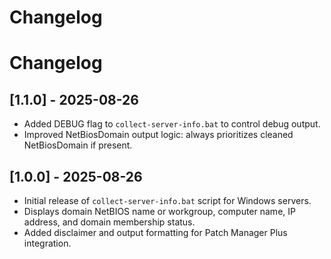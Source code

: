 # Changelog

# Changelog

## [1.1.0] - 2025-08-26
- Added DEBUG flag to `collect-server-info.bat` to control debug output.
- Improved NetBiosDomain output logic: always prioritizes cleaned NetBiosDomain if present.

## [1.0.0] - 2025-08-26
- Initial release of `collect-server-info.bat` script for Windows servers.
- Displays domain NetBIOS name or workgroup, computer name, IP address, and domain membership status.
- Added disclaimer and output formatting for Patch Manager Plus integration.
